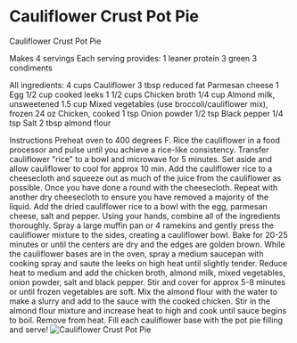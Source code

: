 # Cauliflower Crust Pot Pie

Cauliflower Crust Pot Pie

Makes 4 servings
Each serving provides:
1 leaner protein
3 green
3 condiments

All ingredients:
4 cups Cauliflower
3 tbsp reduced fat Parmesan cheese
1 Egg
1/2 cup cooked leeks
1 1/2 cups Chicken broth
1/4 cup Almond milk, unsweetened
1.5 cup Mixed vegetables (use broccoli/cauliflower mix), frozen
24 oz Chicken, cooked
1 tsp Onion powder
1/2 tsp Black pepper
1/4 tsp Salt
2 tbsp almond flour

Instructions
Preheat oven to 400 degrees F. Rice the cauliflower in a food processor and pulse until you achieve a rice-like consistency. Transfer cauliflower "rice" to a bowl and microwave for 5 minutes. Set aside and allow cauliflower to cool for approx 10 min.
Add the cauliflower rice to a cheesecloth and squeeze out as much of the juice from the cauliflower as possible. Once you have done a round with the cheesecloth. Repeat with another dry cheesecloth to ensure you have removed a majority of the liquid.
Add the dried cauliflower rice to a bowl with the egg, parmesan cheese, salt and pepper. Using your hands, combine all of the ingredients thoroughly. Spray a large muffin pan or 4 ramekins and gently press the cauliflower mixture to the sides, creating a cauliflower bowl. Bake for 20-25 minutes or until the centers are dry and the edges are golden brown.
While the cauliflower bases are in the oven, spray a medium saucepan with cooking spray and saute the leeks on high heat until slightly tender. Reduce heat to medium and add the chicken broth, almond milk, mixed vegetables, onion powder, salt and black pepper. Stir and cover for approx 5-8 minutes or until frozen vegetables are soft.
Mix the almond flour with the water to make a slurry and add to the sauce with the cooked chicken. Stir in the almond flour mixture and increase heat to high and cook until sauce begins to boil. Remove from heat.
Fill each cauliflower base with the pot pie filling and serve!
![Cauliflower Crust Pot Pie](images/Cauliflower%20Crust%20Pot%20Pie.png)

